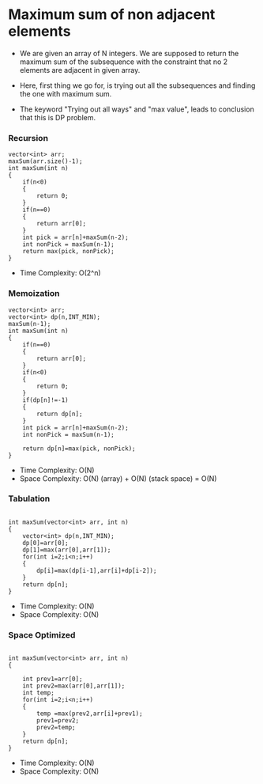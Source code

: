 # Maximum sum of non adjacent elements
- We are given an array of N integers. We are supposed to return the maximum sum of the subsequence with the constraint that no 2 elements are adjacent in given array.

- Here, first thing we go for, is trying out all the subsequences and finding the one with maximum sum.
- The keyword "Trying out all ways" and "max value", leads to conclusion that this is DP problem.

### Recursion 

```
vector<int> arr;
maxSum(arr.size()-1);
int maxSum(int n)
{
    if(n<0)
    {
        return 0;
    }
    if(n==0)
    {
        return arr[0];
    }
    int pick = arr[n]+maxSum(n-2);
    int nonPick = maxSum(n-1);
    return max(pick, nonPick);
}
```
- Time Complexity: O(2^n)

### Memoization

```
vector<int> arr;
vector<int> dp(n,INT_MIN);
maxSum(n-1);
int maxSum(int n)
{
    if(n==0)
    {
        return arr[0];
    }
    if(n<0)
    {
        return 0;
    }
    if(dp[n]!=-1)
    {
        return dp[n];
    }
    int pick = arr[n]+maxSum(n-2);
    int nonPick = maxSum(n-1);
    
    return dp[n]=max(pick, nonPick);
}
```
- Time Complexity: O(N)
- Space Complexity: O(N) (array) + O(N) (stack space) = O(N)

### Tabulation

```

int maxSum(vector<int> arr, int n)
{
    vector<int> dp(n,INT_MIN);
    dp[0]=arr[0];
    dp[1]=max(arr[0],arr[1]);
    for(int i=2;i<n;i++)
    {
        dp[i]=max(dp[i-1],arr[i]+dp[i-2]);
    }
    return dp[n];
}
```
- Time Complexity: O(N)
- Space Complexity: O(N)


### Space Optimized
```

int maxSum(vector<int> arr, int n)
{
    
    int prev1=arr[0];
    int prev2=max(arr[0],arr[1]);
    int temp;
    for(int i=2;i<n;i++)
    {
        temp =max(prev2,arr[i]+prev1);
        prev1=prev2;
        prev2=temp;
    }
    return dp[n];
}
```
- Time Complexity: O(N)
- Space Complexity: O(N) 
